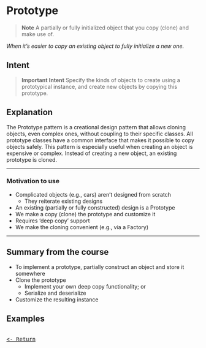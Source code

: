 # Prototype

> **Note**
> A partially or fully initialized object that you copy (clone) and make use of.

*When it’s easier to copy an existing object to fully initialize a new one.*

## Intent

> **Important**
> **Intent**
> Specify the kinds of objects to create using a prototypical instance, and create new objects by copying this prototype.

## Explanation

The Prototype pattern is a creational design pattern that allows cloning objects, even complex ones, without coupling to their specific classes. All prototype classes have a common interface that makes it possible to copy objects safely. This pattern is especially useful when creating an object is expensive or complex. Instead of creating a new object, an existing prototype is cloned.

---

### Motivation to use

- Complicated objects (e.g., cars) aren’t designed from scratch
  - They reiterate existing designs
- An existing (partially or fully constructed) design is a Prototype
- We make a copy (clone) the prototype and customize it
- Requires ‘deep copy’ support
- We make the cloning convenient (e.g., via a Factory)

---

## Summary from the course

- To implement a prototype, partially construct an object and store it somewhere
- Clone the prototype
  - Implement your own deep copy functionality; or
  - Serialize and deserialize
- Customize the resulting instance

## Examples

[<kbd><br><- Return<br></kbd>](DesignPatterns.md)
